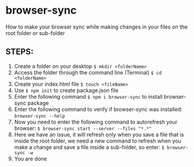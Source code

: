 # browser-sync
How to make your browser sync while making changes in your files on the root folder or sub-folder

## STEPS:
1. Create a folder on your desktop ``` $ mkdir <folderName> ```
2. Access the folder through the command line (Terminal) ``` $ cd <folderName> ```
3. Create your index.html file ``` $ touch <fileName> ```
4. Use ``` $ npm init ``` to create package.json file 
5. Enter the following command ``` $ npm i browser-sync ``` to install browser-sync package
6. Enter the following command to verify if browser-sync was installed: ``` browser-sync --help ```
7. Now you need to enter the following command to autorefresh your browser: ``` $ browser-sync start --server --files "*.*" ```
8. Here we have an issue, it will refresh only when you save a file that is inside the root folder, we need a new command to refresh when you make a change and save a file inside a sub-folder, so enter: ``` $ browser-sync -w ```
9. You are done
